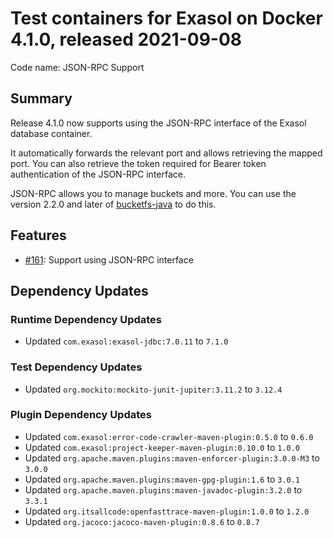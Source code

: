# Test containers for Exasol on Docker 4.1.0, released 2021-09-08

Code name: JSON-RPC Support

## Summary

Release 4.1.0 now supports using the JSON-RPC interface of the Exasol database container.

It automatically forwards the relevant port and allows retrieving the mapped port. You can also retrieve the token required for Bearer token authentication of the JSON-RPC interface.

JSON-RPC allows you to manage buckets and more. You can use the version 2.2.0 and later of [bucketfs-java](https://github.com/exasol/bucketfs-java) to do this.

## Features

* [#161](https://github.com/exasol/exasol-testcontainers/issues/161): Support using JSON-RPC interface

## Dependency Updates

### Runtime Dependency Updates

* Updated `com.exasol:exasol-jdbc:7.0.11` to `7.1.0`

### Test Dependency Updates

* Updated `org.mockito:mockito-junit-jupiter:3.11.2` to `3.12.4`

### Plugin Dependency Updates

* Updated `com.exasol:error-code-crawler-maven-plugin:0.5.0` to `0.6.0`
* Updated `com.exasol:project-keeper-maven-plugin:0.10.0` to `1.0.0`
* Updated `org.apache.maven.plugins:maven-enforcer-plugin:3.0.0-M3` to `3.0.0`
* Updated `org.apache.maven.plugins:maven-gpg-plugin:1.6` to `3.0.1`
* Updated `org.apache.maven.plugins:maven-javadoc-plugin:3.2.0` to `3.3.1`
* Updated `org.itsallcode:openfasttrace-maven-plugin:1.0.0` to `1.2.0`
* Updated `org.jacoco:jacoco-maven-plugin:0.8.6` to `0.8.7`
